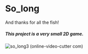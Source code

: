 # So_long 
And thanks for all the fish!


<h5>This project is a very small 2D game.</h5>

![so_long3 (online-video-cutter com)](https://user-images.githubusercontent.com/86955276/170831829-371a3c1e-7ae9-45f6-991f-6affd438f0a7.gif)

